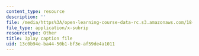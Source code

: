 ```yaml
---
content_type: resource
description: ''
file: /media/https%3A/open-learning-course-data-rc.s3.amazonaws.com/18-02sc-multivariable-calculus-fall-2010/13c0b94eba4450b1bf3eaf59de4a1011_gBuIwfdoOn0.vtt
file_type: application/x-subrip
resourcetype: Other
title: 3play caption file
uid: 13c0b94e-ba44-50b1-bf3e-af59de4a1011
---
```

